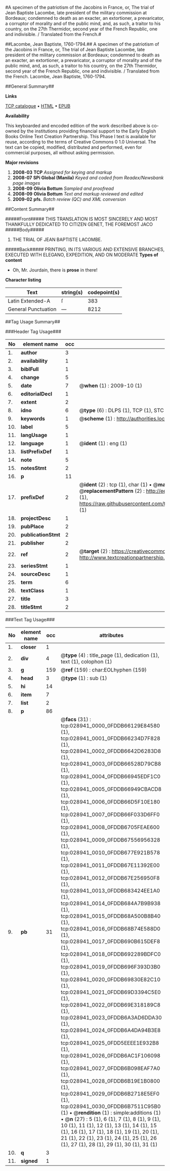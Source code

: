 #A specimen of the patriotism of the Jacobins in France, or, The trial of Jean Baptiste Lacombe, late president of the military commission at Bordeaux; condemned to death as an exacter, an extortioner, a prevaricator, a corruptor of morality and of the public mind, and, as such, a traitor to his country, on the 27th Thermidor, second year of the French Republic, one and indivisible. / Translated from the French.#

##Lacombe, Jean Baptiste, 1760-1794.##
A specimen of the patriotism of the Jacobins in France, or, The trial of Jean Baptiste Lacombe, late president of the military commission at Bordeaux; condemned to death as an exacter, an extortioner, a prevaricator, a corruptor of morality and of the public mind, and, as such, a traitor to his country, on the 27th Thermidor, second year of the French Republic, one and indivisible. / Translated from the French.
Lacombe, Jean Baptiste, 1760-1794.

##General Summary##

**Links**

[TCP catalogue](http://www.ota.ox.ac.uk/tcp/)  • 
[HTML](http://tei.it.ox.ac.uk/tcp/Texts-HTML/free/N21/N21963.html)  • 
[EPUB](http://tei.it.ox.ac.uk/tcp/Texts-EPUB/free/N21/N21963.epub)

**Availability**

This keyboarded and encoded edition of the
	       work described above is co-owned by the institutions
	       providing financial support to the Early English Books
	       Online Text Creation Partnership. This Phase I text is
	       available for reuse, according to the terms of Creative
	       Commons 0 1.0 Universal. The text can be copied,
	       modified, distributed and performed, even for
	       commercial purposes, all without asking permission.

**Major revisions**

1. __2008-03__ __TCP__ *Assigned for keying and markup*
1. __2008-07__ __SPi Global (Manila)__ *Keyed and coded from Readex/Newsbank page images*
1. __2008-09__ __Olivia Bottum__ *Sampled and proofread*
1. __2008-09__ __Olivia Bottum__ *Text and markup reviewed and edited*
1. __2009-02__ __pfs.__ *Batch review (QC) and XML conversion*

##Content Summary##

#####Front#####
THIS TRANSLATION IS MOST SINCERELY AND MOST THANKFULLY DEDICATED TO CITIZEN GENET, THE FOREMOST JACO
#####Body#####

1. THE TRIAL OF JEAN BAPTISTE LACOMBE.

#####Back#####
PRINTING, IN ITS VARIOUS AND EXTENSIVE BRANCHES, EXECUTED WITH ELEGANO, EXPEDITION, AND ON MODERATE 
**Types of content**

  * Oh, Mr. Jourdain, there is **prose** in there!

**Character listing**


|Text|string(s)|codepoint(s)|
|---|---|---|
|Latin Extended-A|ſ|383|
|General Punctuation|—|8212|

##Tag Usage Summary##

###Header Tag Usage###

|No|element name|occ|attributes|
|---|---|---|---|
|1.|__author__|3||
|2.|__availability__|1||
|3.|__biblFull__|1||
|4.|__change__|5||
|5.|__date__|7| @__when__ (1) : 2009-10 (1)|
|6.|__editorialDecl__|1||
|7.|__extent__|2||
|8.|__idno__|6| @__type__ (6) : DLPS (1), TCP (1), STC (1), NOTIS (1), IMAGE-SET (1), EVANS-CITATION (1)|
|9.|__keywords__|1| @__scheme__ (1) : http://authorities.loc.gov/ (1)|
|10.|__label__|5||
|11.|__langUsage__|1||
|12.|__language__|1| @__ident__ (1) : eng (1)|
|13.|__listPrefixDef__|1||
|14.|__note__|5||
|15.|__notesStmt__|2||
|16.|__p__|11||
|17.|__prefixDef__|2| @__ident__ (2) : tcp (1), char (1)  •  @__matchPattern__ (2) : ([0-9\-]+):([0-9IVX]+) (1), (.+) (1)  •  @__replacementPattern__ (2) : http://eebo.chadwyck.com/downloadtiff?vid=$1&page=$2 (1), https://raw.githubusercontent.com/textcreationpartnership/Texts/master/tcpchars.xml#$1 (1)|
|18.|__projectDesc__|1||
|19.|__pubPlace__|2||
|20.|__publicationStmt__|2||
|21.|__publisher__|2||
|22.|__ref__|2| @__target__ (2) : https://creativecommons.org/publicdomain/zero/1.0/ (1), http://www.textcreationpartnership.org/docs/. (1)|
|23.|__seriesStmt__|1||
|24.|__sourceDesc__|1||
|25.|__term__|6||
|26.|__textClass__|1||
|27.|__title__|3||
|28.|__titleStmt__|2||


###Text Tag Usage###

|No|element name|occ|attributes|
|---|---|---|---|
|1.|__closer__|1||
|2.|__div__|4| @__type__ (4) : title_page (1), dedication (1), text (1), colophon (1)|
|3.|__g__|159| @__ref__ (159) : char:EOLhyphen (159)|
|4.|__head__|3| @__type__ (1) : sub (1)|
|5.|__hi__|14||
|6.|__item__|7||
|7.|__list__|2||
|8.|__p__|86||
|9.|__pb__|31| @__facs__ (31) : tcp:028941_0000_0FDDB66129E84580 (1), tcp:028941_0001_0FDDB66234D7F828 (1), tcp:028941_0002_0FDDB6642D6283D8 (1), tcp:028941_0003_0FDDB66528D79CB8 (1), tcp:028941_0004_0FDDB66945EDF1C0 (1), tcp:028941_0005_0FDDB66949CBACD8 (1), tcp:028941_0006_0FDDB66D5F10E180 (1), tcp:028941_0007_0FDDB66F033D6FF0 (1), tcp:028941_0008_0FDDB6705FEAE600 (1), tcp:028941_0009_0FDDB67556956328 (1), tcp:028941_0010_0FDDB677E921B578 (1), tcp:028941_0011_0FDDB67E11392E00 (1), tcp:028941_0012_0FDDB67E256950F8 (1), tcp:028941_0013_0FDDB683424EE1A0 (1), tcp:028941_0014_0FDDB684A7B9B938 (1), tcp:028941_0015_0FDDB68A500B8B40 (1), tcp:028941_0016_0FDDB68B74E588D0 (1), tcp:028941_0017_0FDDB690B615DEF8 (1), tcp:028941_0018_0FDDB692289BDFC0 (1), tcp:028941_0019_0FDDB696F393D3B0 (1), tcp:028941_0020_0FDDB69830E82C10 (1), tcp:028941_0021_0FDDB69D3394C5E0 (1), tcp:028941_0022_0FDDB69E318189C8 (1), tcp:028941_0023_0FDDB6A3AD6DDA30 (1), tcp:028941_0024_0FDDB6A4DA94B3E8 (1), tcp:028941_0025_0FDD5EEEE1E932B8 (1), tcp:028941_0026_0FDDB6AC1F106098 (1), tcp:028941_0027_0FDDB6B098EAF7A0 (1), tcp:028941_0028_0FDDB6B19E1B0800 (1), tcp:028941_0029_0FDDB6B2718E5EF0 (1), tcp:028941_0030_0FDDB6B7511C95B0 (1)  •  @__rendition__ (1) : simple:additions (1)  •  @__n__ (27) : 5 (1), 6 (1), 7 (1), 8 (1), 9 (1), 10 (1), 11 (1), 12 (1), 13 (1), 14 (1), 15 (1), 16 (1), 17 (1), 18 (1), 19 (1), 20 (1), 21 (1), 22 (1), 23 (1), 24 (1), 25 (1), 26 (1), 27 (1), 28 (1), 29 (1), 30 (1), 31 (1)|
|10.|__q__|3||
|11.|__signed__|1||
